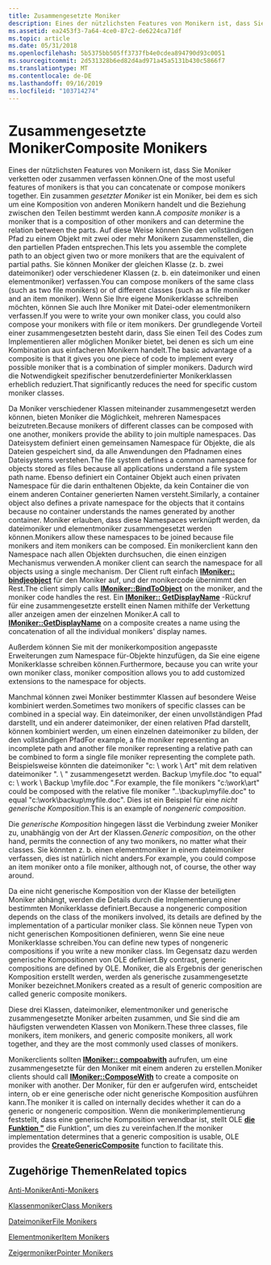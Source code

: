 ```yaml
---
title: Zusammengesetzte Moniker
description: Eines der nützlichsten Features von Monikern ist, dass Sie Moniker verketten oder zusammen verfassen können.
ms.assetid: ea2453f3-7a64-4ce0-87c2-de6224ca71df
ms.topic: article
ms.date: 05/31/2018
ms.openlocfilehash: 5b5375bb505ff3737fb4e0cdea894790d93c0051
ms.sourcegitcommit: 2d531328b6ed82d4ad971a45a5131b430c5866f7
ms.translationtype: MT
ms.contentlocale: de-DE
ms.lasthandoff: 09/16/2019
ms.locfileid: "103714274"
---
```

# <a name="composite-monikers"></a><span data-ttu-id="93f10-103">Zusammengesetzte Moniker</span><span class="sxs-lookup"><span data-stu-id="93f10-103">Composite Monikers</span></span>

<span data-ttu-id="93f10-104">Eines der nützlichsten Features von Monikern ist, dass Sie Moniker verketten oder zusammen verfassen können.</span><span class="sxs-lookup"><span data-stu-id="93f10-104">One of the most useful features of monikers is that you can concatenate or compose monikers together.</span></span> <span data-ttu-id="93f10-105">Ein zusammen *gesetzter Moniker* ist ein Moniker, bei dem es sich um eine Komposition von anderen Monikern handelt und die Beziehung zwischen den Teilen bestimmt werden kann.</span><span class="sxs-lookup"><span data-stu-id="93f10-105">A *composite moniker* is a moniker that is a composition of other monikers and can determine the relation between the parts.</span></span> <span data-ttu-id="93f10-106">Auf diese Weise können Sie den vollständigen Pfad zu einem Objekt mit zwei oder mehr Monikern zusammenstellen, die den partiellen Pfaden entsprechen.</span><span class="sxs-lookup"><span data-stu-id="93f10-106">This lets you assemble the complete path to an object given two or more monikers that are the equivalent of partial paths.</span></span> <span data-ttu-id="93f10-107">Sie können Moniker der gleichen Klasse (z. b. zwei dateimoniker) oder verschiedener Klassen (z. b. ein dateimoniker und einen elementmoniker) verfassen.</span><span class="sxs-lookup"><span data-stu-id="93f10-107">You can compose monikers of the same class (such as two file monikers) or of different classes (such as a file moniker and an item moniker).</span></span> <span data-ttu-id="93f10-108">Wenn Sie Ihre eigene Monikerklasse schreiben möchten, können Sie auch Ihre Moniker mit Datei-oder elementmonikern verfassen.</span><span class="sxs-lookup"><span data-stu-id="93f10-108">If you were to write your own moniker class, you could also compose your monikers with file or item monikers.</span></span> <span data-ttu-id="93f10-109">Der grundlegende Vorteil einer zusammengesetzten besteht darin, dass Sie einen Teil des Codes zum Implementieren aller möglichen Moniker bietet, bei denen es sich um eine Kombination aus einfacheren Monikern handelt.</span><span class="sxs-lookup"><span data-stu-id="93f10-109">The basic advantage of a composite is that it gives you one piece of code to implement every possible moniker that is a combination of simpler monikers.</span></span> <span data-ttu-id="93f10-110">Dadurch wird die Notwendigkeit spezifischer benutzerdefinierter Monikerklassen erheblich reduziert.</span><span class="sxs-lookup"><span data-stu-id="93f10-110">That significantly reduces the need for specific custom moniker classes.</span></span>

<span data-ttu-id="93f10-111">Da Moniker verschiedener Klassen miteinander zusammengesetzt werden können, bieten Moniker die Möglichkeit, mehreren Namespaces beizutreten.</span><span class="sxs-lookup"><span data-stu-id="93f10-111">Because monikers of different classes can be composed with one another, monikers provide the ability to join multiple namespaces.</span></span> <span data-ttu-id="93f10-112">Das Dateisystem definiert einen gemeinsamen Namespace für Objekte, die als Dateien gespeichert sind, da alle Anwendungen den Pfadnamen eines Dateisystems verstehen.</span><span class="sxs-lookup"><span data-stu-id="93f10-112">The file system defines a common namespace for objects stored as files because all applications understand a file system path name.</span></span> <span data-ttu-id="93f10-113">Ebenso definiert ein Container Objekt auch einen privaten Namespace für die darin enthaltenen Objekte, da kein Container die von einem anderen Container generierten Namen versteht.</span><span class="sxs-lookup"><span data-stu-id="93f10-113">Similarly, a container object also defines a private namespace for the objects that it contains because no container understands the names generated by another container.</span></span> <span data-ttu-id="93f10-114">Moniker erlauben, dass diese Namespaces verknüpft werden, da dateimoniker und elementmoniker zusammengesetzt werden können.</span><span class="sxs-lookup"><span data-stu-id="93f10-114">Monikers allow these namespaces to be joined because file monikers and item monikers can be composed.</span></span> <span data-ttu-id="93f10-115">Ein monikerclient kann den Namespace nach allen Objekten durchsuchen, die einen einzigen Mechanismus verwenden.</span><span class="sxs-lookup"><span data-stu-id="93f10-115">A moniker client can search the namespace for all objects using a single mechanism.</span></span> <span data-ttu-id="93f10-116">Der Client ruft einfach [**IMoniker:: bindjeobject**](/windows/desktop/api/ObjIdl/nf-objidl-imoniker-bindtoobject) für den Moniker auf, und der monikercode übernimmt den Rest.</span><span class="sxs-lookup"><span data-stu-id="93f10-116">The client simply calls [**IMoniker::BindToObject**](/windows/desktop/api/ObjIdl/nf-objidl-imoniker-bindtoobject) on the moniker, and the moniker code handles the rest.</span></span> <span data-ttu-id="93f10-117">Ein [**IMoniker:: GetDisplayName**](/windows/desktop/api/ObjIdl/nf-objidl-imoniker-getdisplayname) -Rückruf für eine zusammengesetzte erstellt einen Namen mithilfe der Verkettung aller anzeigen amen der einzelnen Moniker.</span><span class="sxs-lookup"><span data-stu-id="93f10-117">A call to [**IMoniker::GetDisplayName**](/windows/desktop/api/ObjIdl/nf-objidl-imoniker-getdisplayname) on a composite creates a name using the concatenation of all the individual monikers' display names.</span></span>

<span data-ttu-id="93f10-118">Außerdem können Sie mit der monikerkomposition angepasste Erweiterungen zum Namespace für-Objekte hinzufügen, da Sie eine eigene Monikerklasse schreiben können.</span><span class="sxs-lookup"><span data-stu-id="93f10-118">Furthermore, because you can write your own moniker class, moniker composition allows you to add customized extensions to the namespace for objects.</span></span>

<span data-ttu-id="93f10-119">Manchmal können zwei Moniker bestimmter Klassen auf besondere Weise kombiniert werden.</span><span class="sxs-lookup"><span data-stu-id="93f10-119">Sometimes two monikers of specific classes can be combined in a special way.</span></span> <span data-ttu-id="93f10-120">Ein dateimoniker, der einen unvollständigen Pfad darstellt, und ein anderer dateimoniker, der einen relativen Pfad darstellt, können kombiniert werden, um einen einzelnen dateimoniker zu bilden, der den vollständigen Pfad</span><span class="sxs-lookup"><span data-stu-id="93f10-120">For example, a file moniker representing an incomplete path and another file moniker representing a relative path can be combined to form a single file moniker representing the complete path.</span></span> <span data-ttu-id="93f10-121">Beispielsweise könnten die dateimoniker "c: \\ work \\ Art" mit dem relativen dateimoniker ". \\ " zusammengesetzt werden. Backup \\myfile.doc "to equal" c: \\ work \\ Backup \\myfile.doc ".</span><span class="sxs-lookup"><span data-stu-id="93f10-121">For example, the file monikers "c:\\work\\art" could be composed with the relative file moniker "..\\backup\\myfile.doc" to equal "c:\\work\\backup\\myfile.doc".</span></span> <span data-ttu-id="93f10-122">Dies ist ein Beispiel für eine *nicht generische Komposition*.</span><span class="sxs-lookup"><span data-stu-id="93f10-122">This is an example of *nongeneric composition*.</span></span>

<span data-ttu-id="93f10-123">Die *generische Komposition* hingegen lässt die Verbindung zweier Moniker zu, unabhängig von der Art der Klassen.</span><span class="sxs-lookup"><span data-stu-id="93f10-123">*Generic composition*, on the other hand, permits the connection of any two monikers, no matter what their classes.</span></span> <span data-ttu-id="93f10-124">Sie könnten z. b. einen elementmoniker in einem dateimoniker verfassen, dies ist natürlich nicht anders.</span><span class="sxs-lookup"><span data-stu-id="93f10-124">For example, you could compose an item moniker onto a file moniker, although not, of course, the other way around.</span></span>

<span data-ttu-id="93f10-125">Da eine nicht generische Komposition von der Klasse der beteiligten Moniker abhängt, werden die Details durch die Implementierung einer bestimmten Monikerklasse definiert.</span><span class="sxs-lookup"><span data-stu-id="93f10-125">Because a nongeneric composition depends on the class of the monikers involved, its details are defined by the implementation of a particular moniker class.</span></span> <span data-ttu-id="93f10-126">Sie können neue Typen von nicht generischen Kompositionen definieren, wenn Sie eine neue Monikerklasse schreiben.</span><span class="sxs-lookup"><span data-stu-id="93f10-126">You can define new types of nongeneric compositions if you write a new moniker class.</span></span> <span data-ttu-id="93f10-127">Im Gegensatz dazu werden generische Kompositionen von OLE definiert.</span><span class="sxs-lookup"><span data-stu-id="93f10-127">By contrast, generic compositions are defined by OLE.</span></span> <span data-ttu-id="93f10-128">Moniker, die als Ergebnis der generischen Komposition erstellt werden, werden als generische zusammengesetzte Moniker bezeichnet.</span><span class="sxs-lookup"><span data-stu-id="93f10-128">Monikers created as a result of generic composition are called generic composite monikers.</span></span>

<span data-ttu-id="93f10-129">Diese drei Klassen, dateimoniker, elementmoniker und generische zusammengesetzte Moniker arbeiten zusammen, und Sie sind die am häufigsten verwendeten Klassen von Monikern.</span><span class="sxs-lookup"><span data-stu-id="93f10-129">These three classes, file monikers, item monikers, and generic composite monikers, all work together, and they are the most commonly used classes of monikers.</span></span>

<span data-ttu-id="93f10-130">Monikerclients sollten [**IMoniker:: compoabwith**](/windows/desktop/api/ObjIdl/nf-objidl-imoniker-composewith) aufrufen, um eine zusammengesetzte für den Moniker mit einem anderen zu erstellen.</span><span class="sxs-lookup"><span data-stu-id="93f10-130">Moniker clients should call [**IMoniker::ComposeWith**](/windows/desktop/api/ObjIdl/nf-objidl-imoniker-composewith) to create a composite on moniker with another.</span></span> <span data-ttu-id="93f10-131">Der Moniker, für den er aufgerufen wird, entscheidet intern, ob er eine generische oder nicht generische Komposition ausführen kann.</span><span class="sxs-lookup"><span data-stu-id="93f10-131">The moniker it is called on internally decides whether it can do a generic or nongeneric composition.</span></span> <span data-ttu-id="93f10-132">Wenn die monikerimplementierung feststellt, dass eine generische Komposition verwendbar ist, stellt OLE [**die Funktion "**](/windows/desktop/api/Objbase/nf-objbase-creategenericcomposite) die Funktion", um dies zu vereinfachen.</span><span class="sxs-lookup"><span data-stu-id="93f10-132">If the moniker implementation determines that a generic composition is usable, OLE provides the [**CreateGenericComposite**](/windows/desktop/api/Objbase/nf-objbase-creategenericcomposite) function to facilitate this.</span></span>

## <a name="related-topics"></a><span data-ttu-id="93f10-133">Zugehörige Themen</span><span class="sxs-lookup"><span data-stu-id="93f10-133">Related topics</span></span>

<dl> <dt>

[<span data-ttu-id="93f10-134">Anti-Moniker</span><span class="sxs-lookup"><span data-stu-id="93f10-134">Anti-Monikers</span></span>](anti-monikers.md)
</dt> <dt>

[<span data-ttu-id="93f10-135">Klassenmoniker</span><span class="sxs-lookup"><span data-stu-id="93f10-135">Class Monikers</span></span>](class-monikers.md)
</dt> <dt>

[<span data-ttu-id="93f10-136">Dateimoniker</span><span class="sxs-lookup"><span data-stu-id="93f10-136">File Monikers</span></span>](file-monikers.md)
</dt> <dt>

[<span data-ttu-id="93f10-137">Elementmoniker</span><span class="sxs-lookup"><span data-stu-id="93f10-137">Item Monikers</span></span>](item-monikers.md)
</dt> <dt>

[<span data-ttu-id="93f10-138">Zeigermoniker</span><span class="sxs-lookup"><span data-stu-id="93f10-138">Pointer Monikers</span></span>](pointer-monikers.md)
</dt> </dl>

 

 




